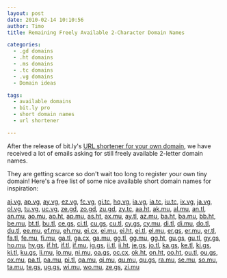 ```yaml
---
layout: post
date: 2010-02-14 10:10:56
author: Timo
title: Remaining Freely Available 2-Character Domain Names

categories:
  - .gd domains
  - .ht domains
  - .ms domains
  - .tc domains
  - .vg domains
  - Domain ideas

tags:
  - available domains
  - bit.ly pro
  - short domain names
  - url shortener

---
```


After the release of bit.ly's [URL shortener for your own domain](https://iwantmyname.com/services/url-shortener/bit.ly-pro-custom-domain-short-url-forwarding-service), we have received a lot of emails asking for still freely available 2-letter domain names.

They are getting scarce so don't wait too long to register your own tiny domain! Here's a free list of some nice available short domain names for inspiration:

[aj.vg](https://iwantmyname.com/search/?domain=aj.vg), 
[ap.vg](https://iwantmyname.com/search/?domain=ap.vg), 
[ay.vg](https://iwantmyname.com/search/?domain=ay.vg), 
[ez.vg](https://iwantmyname.com/search/?domain=ez.vg), 
[fc.vg](https://iwantmyname.com/search/?domain=fc.vg), 
[gi.tc](https://iwantmyname.com/search/?domain=gi.tc), 
[hq.vg](https://iwantmyname.com/search/?domain=hq.vg), 
[ia.vg](https://iwantmyname.com/search/?domain=ia.vg), 
[ia.tc](https://iwantmyname.com/search/?domain=ia.tc), 
[iu.tc](https://iwantmyname.com/search/?domain=iu.tc), 
[ix.vg](https://iwantmyname.com/search/?domain=ix.vg), 
[ja.vg](https://iwantmyname.com/search/?domain=ja.vg), 
[ol.vg](https://iwantmyname.com/search/?domain=ol.vg), 
[tu.vg](https://iwantmyname.com/search/?domain=tu.vg), 
[uc.vg](https://iwantmyname.com/search/?domain=uc.vg), 
[ze.gd](https://iwantmyname.com/search/?domain=ze.gd), 
[zo.gd](https://iwantmyname.com/search/?domain=zo.gd), 
[zu.gd](https://iwantmyname.com/search/?domain=zu.gd), 
[zy.tc](https://iwantmyname.com/search/?domain=zy.tc), 
[aa.ht](https://iwantmyname.com/search/?domain=aa.ht), 
[ak.mu](https://iwantmyname.com/search/?domain=ak.mu), 
[al.mu](https://iwantmyname.com/search/?domain=al.mu), 
[an.tl](https://iwantmyname.com/search/?domain=an.tl), 
[an.mu](https://iwantmyname.com/search/?domain=an.mu), 
[ao.mu](https://iwantmyname.com/search/?domain=ao.mu), 
[ap.ht](https://iwantmyname.com/search/?domain=ap.ht), 
[ap.mu](https://iwantmyname.com/search/?domain=ap.mu), 
[as.ht](https://iwantmyname.com/search/?domain=as.ht), 
[ax.mu](https://iwantmyname.com/search/?domain=ax.mu), 
[ay.tl](https://iwantmyname.com/search/?domain=ay.tl), 
[az.mu](https://iwantmyname.com/search/?domain=az.mu), 
[ba.ht](https://iwantmyname.com/search/?domain=ba.ht), 
[ba.mu](https://iwantmyname.com/search/?domain=ba.mu), 
[bb.ht](https://iwantmyname.com/search/?domain=bb.ht), 
[be.mu](https://iwantmyname.com/search/?domain=be.mu), 
[bt.tl](https://iwantmyname.com/search/?domain=bt.tl), 
[bu.tl](https://iwantmyname.com/search/?domain=bu.tl), 
[ce.gs](https://iwantmyname.com/search/?domain=ce.gs), 
[ci.tl](https://iwantmyname.com/search/?domain=ci.tl), 
[cu.gs](https://iwantmyname.com/search/?domain=cu.gs), 
[cu.tl](https://iwantmyname.com/search/?domain=cu.tl), 
[cy.gs](https://iwantmyname.com/search/?domain=cy.gs), 
[cy.mu](https://iwantmyname.com/search/?domain=cy.mu), 
[di.tl](https://iwantmyname.com/search/?domain=di.tl), 
[di.mu](https://iwantmyname.com/search/?domain=di.mu), 
[do.tl](https://iwantmyname.com/search/?domain=do.tl), 
[du.tl](https://iwantmyname.com/search/?domain=du.tl), 
[ee.mu](https://iwantmyname.com/search/?domain=ee.mu), 
[ef.mu](https://iwantmyname.com/search/?domain=ef.mu), 
[eh.mu](https://iwantmyname.com/search/?domain=eh.mu), 
[ei.cx](https://iwantmyname.com/search/?domain=ei.cx), 
[ei.mu](https://iwantmyname.com/search/?domain=ei.mu), 
[ei.ht](https://iwantmyname.com/search/?domain=ei.ht), 
[ei.tl](https://iwantmyname.com/search/?domain=ei.tl), 
[el.mu](https://iwantmyname.com/search/?domain=el.mu), 
[er.gs](https://iwantmyname.com/search/?domain=er.gs), 
[er.mu](https://iwantmyname.com/search/?domain=er.mu), 
[er.tl](https://iwantmyname.com/search/?domain=er.tl), 
[fa.tl](https://iwantmyname.com/search/?domain=fa.tl), 
[fe.mu](https://iwantmyname.com/search/?domain=fe.mu), 
[fi.mu](https://iwantmyname.com/search/?domain=fi.mu), 
[ga.tl](https://iwantmyname.com/search/?domain=ga.tl), 
[ga.cx](https://iwantmyname.com/search/?domain=ga.cx), 
[ga.mu](https://iwantmyname.com/search/?domain=ga.mu), 
[gg.tl](https://iwantmyname.com/search/?domain=gg.tl), 
[gg.mu](https://iwantmyname.com/search/?domain=gg.mu), 
[gg.ht](https://iwantmyname.com/search/?domain=gg.ht), 
[gu.gs](https://iwantmyname.com/search/?domain=gu.gs), 
[gu.tl](https://iwantmyname.com/search/?domain=gu.tl), 
[gy.gs](https://iwantmyname.com/search/?domain=gy.gs), 
[ho.mu](https://iwantmyname.com/search/?domain=ho.mu), 
[hy.gs](https://iwantmyname.com/search/?domain=hy.gs), 
[if.ht](https://iwantmyname.com/search/?domain=if.ht), 
[if.tl](https://iwantmyname.com/search/?domain=if.tl), 
[if.mu](https://iwantmyname.com/search/?domain=if.mu), 
[ig.gs](https://iwantmyname.com/search/?domain=ig.gs), 
[ii.tl](https://iwantmyname.com/search/?domain=ii.tl), 
[ii.ht](https://iwantmyname.com/search/?domain=ii.ht), 
[je.gs](https://iwantmyname.com/search/?domain=je.gs), 
[jo.tl](https://iwantmyname.com/search/?domain=jo.tl), 
[ka.gs](https://iwantmyname.com/search/?domain=ka.gs), 
[ke.tl](https://iwantmyname.com/search/?domain=ke.tl), 
[ki.gs](https://iwantmyname.com/search/?domain=ki.gs), 
[ki.tl](https://iwantmyname.com/search/?domain=ki.tl), 
[ku.gs](https://iwantmyname.com/search/?domain=ku.gs), 
[li.mu](https://iwantmyname.com/search/?domain=li.mu), 
[lo.mu](https://iwantmyname.com/search/?domain=lo.mu), 
[ni.mu](https://iwantmyname.com/search/?domain=ni.mu), 
[oa.gs](https://iwantmyname.com/search/?domain=oa.gs), 
[oc.cx](https://iwantmyname.com/search/?domain=oc.cx), 
[ok.ht](https://iwantmyname.com/search/?domain=ok.ht), 
[on.ht](https://iwantmyname.com/search/?domain=on.ht), 
[oo.ht](https://iwantmyname.com/search/?domain=oo.ht), 
[ou.tl](https://iwantmyname.com/search/?domain=ou.tl), 
[ou.gs](https://iwantmyname.com/search/?domain=ou.gs), 
[ox.mu](https://iwantmyname.com/search/?domain=ox.mu), 
[pa.tl](https://iwantmyname.com/search/?domain=pa.tl), 
[pa.mu](https://iwantmyname.com/search/?domain=pa.mu), 
[pi.tl](https://iwantmyname.com/search/?domain=pi.tl), 
[qa.mu](https://iwantmyname.com/search/?domain=qa.mu), 
[qi.mu](https://iwantmyname.com/search/?domain=qi.mu), 
[qu.mu](https://iwantmyname.com/search/?domain=qu.mu), 
[qu.gs](https://iwantmyname.com/search/?domain=qu.gs), 
[ra.mu](https://iwantmyname.com/search/?domain=ra.mu), 
[se.mu](https://iwantmyname.com/search/?domain=se.mu), 
[so.mu](https://iwantmyname.com/search/?domain=so.mu), 
[ta.mu](https://iwantmyname.com/search/?domain=ta.mu), 
[te.gs](https://iwantmyname.com/search/?domain=te.gs), 
[ug.gs](https://iwantmyname.com/search/?domain=ug.gs), 
[wi.mu](https://iwantmyname.com/search/?domain=wi.mu), 
[wo.mu](https://iwantmyname.com/search/?domain=wo.mu), 
[ze.gs](https://iwantmyname.com/search/?domain=ze.gs), 
[zi.mu](https://iwantmyname.com/search/?domain=zi.mu)
